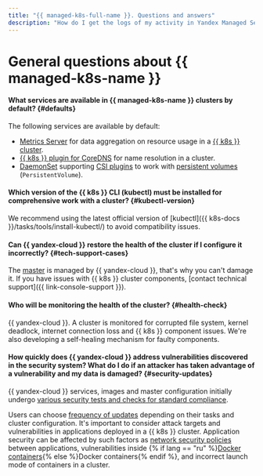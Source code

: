 ```yaml
---
title: "{{ managed-k8s-full-name }}. Questions and answers"
description: "How do I get the logs of my activity in Yandex Managed Service for {{ k8s }}? Find the answer to this and other questions in this article."
---
```


# General questions about {{ managed-k8s-name }}

#### What services are available in {{ managed-k8s-name }} clusters by default? {#defaults}

The following services are available by default:
* [Metrics Server](https://github.com/kubernetes-sigs/metrics-server) for data aggregation on resource usage in a [{{ k8s }} cluster](../../managed-kubernetes/concepts/index.md#kubernetes-cluster).
* [{{ k8s }} plugin for CoreDNS](https://coredns.io/plugins/kubernetes/) for name resolution in a cluster.
* [DaemonSet](https://kubernetes.io/docs/concepts/workloads/controllers/daemonset/) supporting [CSI plugins](https://github.com/container-storage-interface/spec) to work with [persistent volumes](../../managed-kubernetes/concepts/volume.md) (`PersistentVolume`).

#### Which version of the {{ k8s }} CLI (kubectl) must be installed for comprehensive work with a cluster? {#kubectl-version}

We recommend using the latest official version of [kubectl]({{ k8s-docs }}/tasks/tools/install-kubectl/) to avoid compatibility issues.

#### Can {{ yandex-cloud }} restore the health of the cluster if I configure it incorrectly? {#tech-support-cases}

The [master](../../managed-kubernetes/concepts/index.md#master) is managed by {{ yandex-cloud }}, that's why you can't damage it. If you have issues with {{ k8s }} cluster components, [contact technical support]({{ link-console-support }}).

#### Who will be monitoring the health of the cluster? {#health-check}

{{ yandex-cloud }}. A cluster is monitored for corrupted file system, kernel deadlock, internet connection loss and {{ k8s }} component issues. We're also developing a self-healing mechanism for faulty components.

#### How quickly does {{ yandex-cloud }} address vulnerabilities discovered in the security system? What do I do if an attacker has taken advantage of a vulnerability and my data is damaged? {#security-updates}

{{ yandex-cloud }} services, images and master configuration initially undergo [various security tests and checks for standard compliance](../../security).

Users can choose [frequency of updates](../../managed-kubernetes/concepts/release-channels-and-updates.md#updates) depending on their tasks and cluster configuration. It's important to consider attack targets and vulnerabilities in applications deployed in a {{ k8s }} cluster. Application security can be affected by such factors as [network security policies](../../managed-kubernetes/concepts/network-policy.md) between applications, vulnerabilities inside {% if lang == "ru" %}[Docker containers](https://cloud.yandex.ru/blog/posts/2022/03/docker-containers){% else %}Docker containers{% endif %}, and incorrect launch mode of containers in a cluster.
